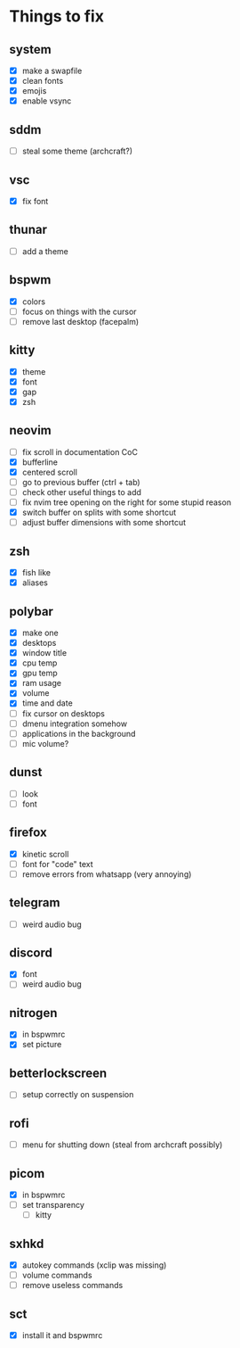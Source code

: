 # Things to fix

## system

- [x] make a swapfile
- [x] clean fonts
- [x] emojis
- [x] enable vsync

## sddm

- [ ] steal some theme (archcraft?)

## vsc

- [x] fix font

## thunar

- [ ] add a theme

## bspwm

- [x] colors
- [ ] focus on things with the cursor
- [ ] remove last desktop (facepalm)

## kitty

- [x] theme
- [x] font
- [x] gap
- [x] zsh

## neovim

- [ ] fix scroll in documentation CoC
- [x] bufferline
- [x] centered scroll
- [ ] go to previous buffer (ctrl + tab)
- [ ] check other useful things to add
- [ ] fix nvim tree opening on the right for some stupid reason
- [x] switch buffer on splits with some shortcut
- [ ] adjust buffer dimensions with some shortcut

## zsh

- [x] fish like
- [x] aliases

## polybar

- [x] make one
- [x] desktops
- [x] window title
- [x] cpu temp
- [x] gpu temp
- [x] ram usage
- [x] volume
- [x] time and date
- [ ] fix cursor on desktops
- [ ] dmenu integration somehow
- [ ] applications in the background
- [ ] mic volume?

## dunst

- [ ] look
- [ ] font

## firefox

- [x] kinetic scroll
- [ ] font for "code" text
- [ ] remove errors from whatsapp (very annoying)

## telegram

- [ ] weird audio bug

## discord

- [x] font
- [ ] weird audio bug

## nitrogen

- [x] in bspwmrc
- [x] set picture

## betterlockscreen

- [ ] setup correctly on suspension

## rofi

- [ ] menu for shutting down (steal from archcraft possibly)

## picom

- [x] in bspwmrc
- [ ] set transparency
  - [ ] kitty

## sxhkd

- [x] autokey commands (xclip was missing)
- [ ] volume commands
- [ ] remove useless commands

## sct

- [x] install it and bspwmrc
